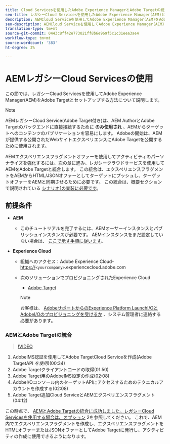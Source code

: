 ```yaml
---
title: Cloud Servicesを使用したAdobe Experience ManagerとAdobe Targetの統合
seo-title: レガシーCloud Servicesを使用したAdobe Experience Manager(AEM)とAdobe Targetの統合
description: AEMCloud Serviceを使用してAdobe Experience Manager(AEM)をAdobe Targetと統合する方法に関する手順説明を順を追って説明します。
seo-description: AEMCloud Serviceを使用してAdobe Experience Manager(AEM)をAdobe Targetと統合する方法に関する手順説明を順を追って説明します。
translation-type: tm+mt
source-git-commit: 0443c8ff42e773021ff8b6e969f5c1c31eea3ae4
workflow-type: tm+mt
source-wordcount: '383'
ht-degree: 3%

---
```



# AEMレガシーCloud Servicesの使用

この節では、レガシーCloud Servicesを使用してAdobe Experience Manager(AEM)をAdobe Targetとセットアップする方法について説明します。

>[!NOTE]
>
> AEMレガシーCloud Service(Adobe Target付き)は、AEM AuthorとAdobe Targetのバックエンドに直接接続するために **のみ使用され** 、AEMからターゲットへのコンテンツのパブリケーションを容易にします。 Adobeの開始は、AEMが提供する公開されたWebサイトエクスペリエンスにAdobe Targetを公開するために使用されます。

AEMエクスペリエンスフラグメントオファーを使用してアクティビティのパーソナライズを強化するには、次の章に進み、レガシークラウドサービスを使用してAEMをAdobe Targetと統合します。 この統合は、エクスペリエンスフラグメントをAEMからHTML/JSONオファーとしてターゲットにプッシュし、ターゲットオファーをAEMと同期させるために必要です。 この統合は、概要セクションで説明されている [シナリオ1の実装に必要です](./overview.md#personalization-using-aem-experience-fragment)。

## 前提条件

* **AEM**

   * このチュートリアルを完了するには、AEMオーサーインスタンスとパブリッシュインスタンスが必要です。 AEMインスタンスをまだ設定していない場合は、 [ここで示す手順に従います](./implementation.md#set-up-aem)。

* **Experience Cloud**
   * 組織へのアクセス：Adobe Experience Cloud- <https://>`<yourcompany>`.experiencecloud.adobe.com
   * 次のソリューションでプロビジョニングされたExperience Cloud
      * [Adobe Target](https://experiencecloud.adobe.com)

      >[!NOTE]
      >
      > お客様は、 [AdobeサポートからのExperience Platform LaunchI/OとAdobeI/Oのプロビジョニングを受けるか](https://helpx.adobe.com/jp/contact/enterprise-support.ec.html) 、システム管理者に連絡する必要があります。



### AEMとAdobe Targetの統合

>[!VIDEO](https://video.tv.adobe.com/v/28428?quality=12&learn=on)

1. AdobeIMS認証を使用してAdobe TargetCloud Serviceを作成(Adobe TargetAPI *を使用*)(00:34)
2. Adobe Targetクライアントコードの取得(01:50)
3. Adobe Target用のAdobeIMS設定の作成(02:08)
4. AdobeI/Oコンソール内のターゲットAPIにアクセスするためのテクニカルアカウントを作成する(02:08)
5. Adobe Target追加Cloud ServiceとAEMエクスペリエンスフラグメント(04:12)

この時点で、 [AEMとAdobe Targetの統合に成功しました。レガシーCloud Servicesを使用する場合は、オプション](./using-aem-cloud-services.md#integrating-aem-target-options) 2を参照してください。 これで、AEM内でエクスペリエンスフラグメントを作成し、エクスペリエンスフラグメントをHTMLオファーまたはJSONオファーとしてAdobe Targetに発行し、アクティビティの作成に使用できるようになります。
